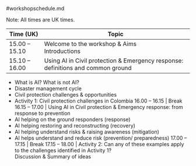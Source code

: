 #workshopschedule.md

Note: All times are UK times.

Time (UK)      | Topic
---------------|-----------
15.00 – 15.10  | Welcome to the workshop & Aims <br> Introductions
15.10 – 16.00  | Using AI in Civil protection & Emergency response: definitions and common ground <br>
 - What is AI? What is not AI?
 - Disaster management cycle
 - Civil protection challenges & opportunities
 - Activity 1: Civil protection challenges in Colombia
16.00 – 16.15  | Break
16.15 – 17.00  | Using AI in Civil protection & Emergency response: from response to prevention
 - AI helping on the ground responders (response)
 - AI helping restoring and reconstructing (recovery)
 - AI helping understand risks & raising awareness (mitigation)
 - AI helps understand and reduce risk (prevention/ preparedness)
17.00 – 17.15  | Break
17.15 – 18.00  | Activity 2: Can any of these examples apply to the challenges identified in Activity 1? <br> Discussion & Summary of ideas
